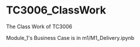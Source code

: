 # TC3006_ClassWork
The Class Work of TC3006


Module_1's Business Case is in 
m1/M1_Delivery.ipynb 

